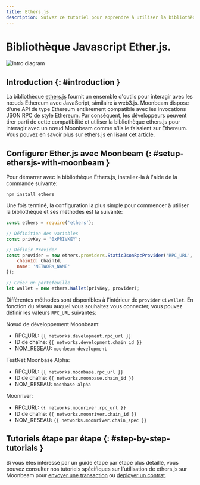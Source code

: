 ```yaml
---
title: Ethers.js
description: Suivez ce tutoriel pour apprendre à utiliser la bibliothèque Ethereum Ether.JS pour déployer des contrats intelligents Solidity sur Moonbeam.
---
```

# Bibliothèque Javascript Ether.js.

![Intro diagram](/images/integrations/integrations-ethersjs-banner.png)

## Introduction {: #introduction } 

La bibliothèque [ethers.js](https://docs.ethers.io/) fournit un ensemble d'outils pour interagir avec les nœuds Ethereum avec JavaScript, similaire à web3.js. Moonbeam dispose d'une API de type Ethereum entièrement compatible avec les invocations JSON RPC de style Ethereum. Par conséquent, les développeurs peuvent tirer parti de cette compatibilité et utiliser la bibliothèque ethers.js pour interagir avec un nœud Moonbeam comme s'ils le faisaient sur Ethereum. Vous pouvez en savoir plus sur ethers.js en lisant cet [article](https://medium.com/l4-media/announcing-ethers-js-a-web3-alternative-6f134fdd06f3).

## Configurer Ether.js avec Moonbeam {: #setup-ethersjs-with-moonbeam } 

Pour démarrer avec la bibliothèque Ethers.js, installez-la à l'aide de la commande suivante:

```
npm install ethers
```

Une fois terminé, la configuration la plus simple pour commencer à utiliser la bibliothèque et ses méthodes est la suivante:

```js
const ethers = require('ethers');

// Définition des variables
const privKey = '0xPRIVKEY';

// Définir Provider
const provider = new ethers.providers.StaticJsonRpcProvider('RPC_URL', {
    chainId: ChainId,
    name: 'NETWORK_NAME'
});

// Créer un portefeuille
let wallet = new ethers.Wallet(privKey, provider);
```

Différentes méthodes sont disponibles à l'intérieur de `provider` et `wallet`. En fonction du réseau auquel vous souhaitez vous connecter, vous pouvez définir les valeurs `RPC_URL` suivantes:

Nœud de développement Moonbeam: 

 - RPC_URL: `{{ networks.development.rpc_url }}`
 - ID de chaîne: `{{ networks.development.chain_id }}`
 - NOM_RESEAU: `moonbeam-development`
 
TestNet Moonbase Alpha: 

 - RPC_URL: `{{ networks.moonbase.rpc_url }}`
 - ID de chaîne: `{{ networks.moonbase.chain_id }}`
 - NOM_RESEAU: `moonbase-alpha`

Moonriver:

  - RPC_URL: `{{ networks.moonriver.rpc_url }}`
  - ID de chaîne: `{{ networks.moonriver.chain_id }}`
  - NOM_RESEAU: `{{ networks.moonriver.chain_spec }}`
## Tutoriels étape par étape {: #step-by-step-tutorials } 

Si vous êtes intéressé par un guide étape par étape plus détaillé, vous pouvez consulter nos tutoriels spécifiques sur l'utilisation de ethers.js sur Moonbeam pour [envoyer une transaction](/getting-started/local-node/send-transaction/) ou [deployer un contrat](/getting-started/local-node/deploy-contract/).
